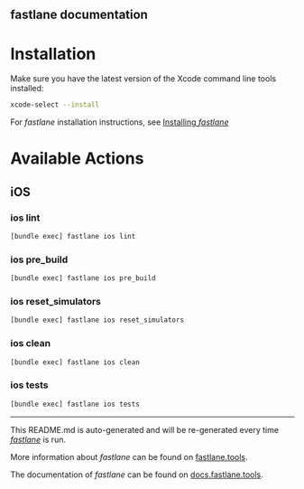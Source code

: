 fastlane documentation
----

# Installation

Make sure you have the latest version of the Xcode command line tools installed:

```sh
xcode-select --install
```

For _fastlane_ installation instructions, see [Installing _fastlane_](https://docs.fastlane.tools/#installing-fastlane)

# Available Actions

## iOS

### ios lint

```sh
[bundle exec] fastlane ios lint
```



### ios pre_build

```sh
[bundle exec] fastlane ios pre_build
```



### ios reset_simulators

```sh
[bundle exec] fastlane ios reset_simulators
```



### ios clean

```sh
[bundle exec] fastlane ios clean
```



### ios tests

```sh
[bundle exec] fastlane ios tests
```



----

This README.md is auto-generated and will be re-generated every time [_fastlane_](https://fastlane.tools) is run.

More information about _fastlane_ can be found on [fastlane.tools](https://fastlane.tools).

The documentation of _fastlane_ can be found on [docs.fastlane.tools](https://docs.fastlane.tools).
